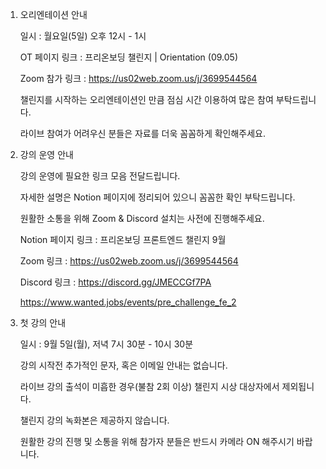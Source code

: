1. 오리엔테이션 안내

   일시 : 월요일(5일) 오후 12시 - 1시

   OT 페이지 링크 : 프리온보딩 챌린지 | Orientation (09.05)

   Zoom 참가 링크 : https://us02web.zoom.us/j/3699544564

   챌린지를 시작하는 오리엔테이션인 만큼 점심 시간 이용하여 많은 참여 부탁드립니다.

   라이브 참여가 어려우신 분들은 자료를 더욱 꼼꼼하게 확인해주세요.

2. 강의 운영 안내

   강의 운영에 필요한 링크 모음 전달드립니다.

   자세한 설명은 Notion 페이지에 정리되어 있으니 꼼꼼한 확인 부탁드립니다.

   원활한 소통을 위해 Zoom & Discord 설치는 사전에 진행해주세요.

   Notion 페이지 링크 : 프리온보딩 프론트엔드 챌린지 9월

   Zoom 링크 : https://us02web.zoom.us/j/3699544564

   Discord 링크 : https://discord.gg/JMECCGf7PA

   https://www.wanted.jobs/events/pre_challenge_fe_2

3. 첫 강의 안내

   일시 : 9월 5일(월), 저녁 7시 30분 - 10시 30분

   강의 시작전 추가적인 문자, 혹은 이메일 안내는 없습니다.

   라이브 강의 출석이 미흡한 경우(불참 2회 이상) 챌린지 시상 대상자에서 제외됩니다.

   챌린지 강의 녹화본은 제공하지 않습니다.

   원활한 강의 진행 및 소통을 위해 참가자 분들은 반드시 카메라 ON 해주시기 바랍니다.
